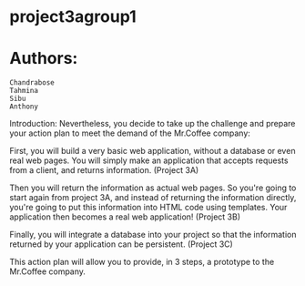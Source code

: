 # project3agroup1
# Authors: 
    Chandrabose
    Tahmina
    Sibu
    Anthony
Introduction:
Nevertheless, you decide to take up the challenge and prepare your action plan to meet the demand of the Mr.Coffee company:

 

First, you will build a very basic web application, without a database or even real web pages. You will simply make an application that accepts requests from a client, and returns information. (Project 3A)

Then you will return the information as actual web pages. So you're going to start again from project 3A, and instead of returning the information directly, you're going to put this information into HTML code using templates. Your application then becomes a real web application! (Project 3B)

Finally, you will integrate a database into your project so that the information returned by your application can be persistent. (Project 3C)
 

This action plan will allow you to provide, in 3 steps, a prototype to the Mr.Coffee company.